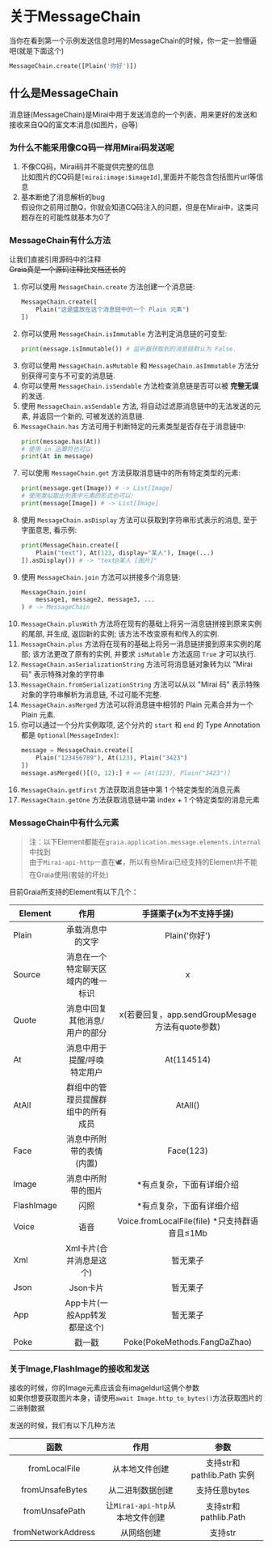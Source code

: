 # 关于MessageChain

当你在看到第一个示例发送信息时用的MessageChain的时候，你一定一脸懵逼吧(就是下面这个)
```python
MessageChain.create([Plain('你好')])
```
## 什么是MessageChain
消息链(MessageChain)是Mirai中用于发送消息的一个列表，用来更好的发送和接收来自QQ的富文本消息(如图片，@等)

### 为什么不能采用像CQ码一样用Mirai码发送呢
1. 不像CQ码，Mirai码并不能提供完整的信息  
   比如图片的CQ码是`[mirai:image:$imageId]`,里面并不能包含包括图片url等信息
2. 基本断绝了消息解析的bug  
   假设你之前用过酷Q，你就会知道CQ码注入的问题，但是在Mirai中，这类问题存在的可能性就基本为0了

### MessageChain有什么方法
让我们直接引用源码中的注释  
~~Graia真是一个源码注释比文档还长的~~

  1. 你可以使用 `MessageChain.create` 方法创建一个消息链:
      ``` python
      MessageChain.create([
          Plain("这是盛放在这个消息链中的一个 Plain 元素")
      ])
      ```
  2. 你可以使用 `MessageChain.isImmutable` 方法判定消息链的可变型:
      ``` python
      print(message.isImmutable()) # 监听器获取到的消息链默认为 False.
      ```
  3. 你可以使用 `MessageChain.asMutable` 和 `MessageChain.asImmutable` 方法分别获得可变与不可变的消息链.
  4. 你可以使用 `MessageChain.isSendable` 方法检查消息链是否可以被 **完整无误** 的发送.
  5. 使用 `MessageChain.asSendable` 方法, 将自动过滤原消息链中的无法发送的元素, 并返回一个新的, 可被发送的消息链.
  6. `MessageChain.has` 方法可用于判断特定的元素类型是否存在于消息链中:
      ``` python
      print(message.has(At))
      # 使用 in 运算符也可以
      print(At in message)
      ```
  7. 可以使用 `MessageChain.get` 方法获取消息链中的所有特定类型的元素:
      ``` python
      print(message.get(Image)) # -> List[Image]
      # 使用类似取出列表中元素的形式也可以:
      print(message[Image]) # -> List[Image]
      ```
  8. 使用 `MessageChain.asDisplay` 方法可以获取到字符串形式表示的消息, 至于字面意思, 看示例:
      ``` python
      print(MessageChain.create([
          Plain("text"), At(123, display="某人"), Image(...)
      ]).asDisplay()) # -> "text@某人 [图片]"
      ```
  9. 使用 `MessageChain.join` 方法可以拼接多个消息链:
      ``` python
      MessageChain.join(
          message1, message2, message3, ...
      ) # -> MessageChain
      ```
  10. `MessageChain.plusWith` 方法将在现有的基础上将另一消息链拼接到原来实例的尾部, 并生成, 返回新的实例; 该方法不改变原有和传入的实例.
  11. `MessageChain.plus` 方法将在现有的基础上将另一消息链拼接到原来实例的尾部; 该方法更改了原有的实例, 并要求 `isMutable` 方法返回 `True` 才可以执行.
  12. `MessageChain.asSerializationString` 方法可将消息链对象转为以 "Mirai 码" 表示特殊对象的字符串
  13. `MessageChain.fromSerializationString` 方法可以从以 "Mirai 码" 表示特殊对象的字符串解析为消息链, 不过可能不完整.
  14. `MessageChain.asMerged` 方法可以将消息链中相邻的 Plain 元素合并为一个 Plain 元素.
  15. 你可以通过一个分片实例取项, 这个分片的 `start` 和 `end` 的 Type Annotation 都是 `Optional[MessageIndex]`:
      ``` python
      message = MessageChain.create([
          Plain("123456789"), At(123), Plain("3423")
      ])
      message.asMerged()[(0, 12):] # => [At(123), Plain("3423")]
      ```
  16. `MessageChain.getFirst` 方法获取消息链中第 1 个特定类型的消息元素
  17. `MessageChain.getOne` 方法获取消息链中第 index + 1 个特定类型的消息元素

### MessageChain中有什么元素
>注：以下Element都能在`graia.application.message.elements.internal`中找到  
由于`Mirai-api-http`一直在🕊，所以有些Mirai已经支持的Element并不能在Graia使用(套娃的坏处)

目前Graia所支持的Element有以下几个：

Element | 作用 |手搓栗子(x为不支持手搓)
---|:--:|:--:
Plain | 承载消息中的文字 | Plain('你好')
Source | 消息在一个特定聊天区域内的唯一标识 | x
Quote | 消息中回复其他消息/用户的部分 | x(若要回复，app.sendGroupMesage方法有quote参数)
At | 消息中用于提醒/呼唤特定用户 | At(114514)
AtAll | 群组中的管理员提醒群组中的所有成员 | AtAll()
Face | 消息中所附带的表情(内置) | Face(123)
Image | 消息中所附带的图片 | *有点复杂，下面有详细介绍
FlashImage | 闪照 | *有点复杂，下面有详细介绍
Voice | 语音 | Voice.fromLocalFile(file) *只支持群语音且≤1Mb
Xml | Xml卡片(合并消息是这个) | 暂无栗子
Json | Json卡片 | 暂无栗子
App | App卡片(一般App转发都是这个) | 暂无栗子
Poke | 戳一戳 | Poke(PokeMethods.FangDaZhao)

  
### 关于Image,FlashImage的接收和发送

接收的时候，你的Image元素应该会有imageIdurl这俩个参数  
如果你想要获取图片本身，请使用`await Image.http_to_bytes()`方法获取图片的二进制数据

发送的时候，我们有以下几种方法

函数 | 作用 | 参数
:--:|:--:|:--:
fromLocalFile | 从本地文件创建 | 支持str和pathlib.Path 实例
fromUnsafeBytes | 从二进制数据创建 | 支持任意bytes
fromUnsafePath | 让`Mirai-api-htp`从本地文件创建 | 支持str和pathlib.Path
fromNetworkAddress | 从网络创建 | 支持str
